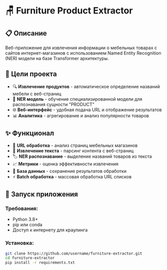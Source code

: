 # 🪑 Furniture Product Extractor

## 📋 Описание

Веб-приложение для извлечения информации о мебельных товарах с сайтов интернет-магазинов с использованием Named Entity Recognition (NER) модели на базе Transformer архитектуры.

## 🎯 Цели проекта

- 🔍 **Извлечение продуктов** - автоматическое определение названий мебели с веб-страниц
- 🤖 **NER модель** - обучение специализированной модели для распознавания сущности "PRODUCT"
- 🌐 **Веб-интерфейс** - удобная подача URL и отображение результатов
- 📊 **Аналитика** - агрегирование и анализ популярности товаров

## ✨ Функционал

- 🔗 **URL обработка** - анализ страниц мебельных магазинов
- 📝 **Извлечение текста** - парсинг контента с веб-страниц
- 🏷️ **NER распознавание** - выделение названий товаров из текста
- 📈 **Метрики** - оценка эффективности извлечения
- 💾 **База данных** - сохранение результатов обработки
- ⚡ **Batch обработка** - массовая обработка URL списков

## 🚀 Запуск приложения

### Требования:
- Python 3.8+
- pip или conda
- Доступ к интернету для краулинга

### Установка:
```bash
git clone https://github.com/username/furniture-extractor.git
cd furniture-extractor
pip install -r requirements.txt

